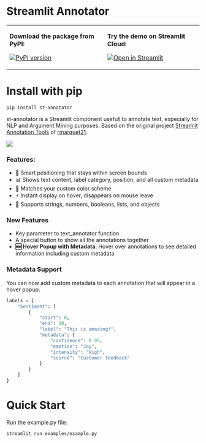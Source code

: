
# Streamlit Annotator
<table>
<tr>
<td>

**Download the package from PyPI:**

[![PyPI version](https://badge.fury.io/py/st-annotator.svg)](https://badge.fury.io/py/st-annotator)



</td>
<td>

**Try the demo on Streamlit Cloud:**

[![Open in Streamlit](https://static.streamlit.io/badges/streamlit_badge_black_white.svg)](https://app-annotator.streamlit.app)

</td>
</tr>
</table>

# Install with pip

```
pip install st-annotator
```

st-annotator is a Streamlit component usefull to annotate text, expecially for NLP and Argument Mining purposes.
Based on the original project [Streamlit Annotation Tools](https://github.com/streamlit/annotation-tools) of [rmarquet21](https://github.com/rmarquet21).


![](docs/example.png)

### Features:
- 📍 Smart positioning that stays within screen bounds
- 📊 Shows text content, label category, position, and all custom metadata
- 🎨 Matches your custom color scheme
- ⚡ Instant display on hover, disappears on mouse leave
- 🔧 Supports strings, numbers, booleans, lists, and objects

### New Features
- Key parameter to text_annotator function
- A special button to show all the annotations together
- **🆕 Hover Popup with Metadata**: Hover over annotations to see detailed information including custom metadata




### Metadata Support
You can now add custom metadata to each annotation that will appear in a hover popup:

```python
labels = {
    "Sentiment": [
        {
            "start": 0,
            "end": 20,
            "label": "This is amazing!",
            "metadata": {
                "confidence": 0.95,
                "emotion": "Joy",
                "intensity": "High",
                "source": "Customer feedback"
            }
        }
    ]
}
```

# Quick Start

Run the example.py file:

```
streamlit run examples/example.py
```


